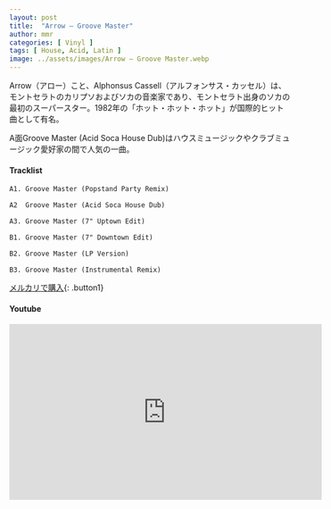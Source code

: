 ```yaml
---
layout: post
title:  "Arrow – Groove Master"
author: mmr
categories: [ Vinyl ]
tags: [ House, Acid, Latin ]
image: ../assets/images/Arrow – Groove Master.webp
---
```


Arrow（アロー）こと、Alphonsus Cassell（アルフォンサス・カッセル）は、モントセラトのカリプソおよびソカの音楽家であり、モントセラト出身のソカの最初のスーパースター。1982年の「ホット・ホット・ホット」が国際的ヒット曲として有名。

A面Groove Master (Acid Soca House Dub)はハウスミュージックやクラブミュージック愛好家の間で人気の一曲。

#### Tracklist
```md
A1. Groove Master (Popstand Party Remix)

A2  Groove Master (Acid Soca House Dub)

A3. Groove Master (7" Uptown Edit)

B1. Groove Master (7" Downtown Edit)

B2. Groove Master (LP Version)

B3. Groove Master (Instrumental Remix)
```

[メルカリで購入](https://jp.mercari.com/item/m10585219627?afid=6142608987){: .button1}

#### Youtube
<iframe width="560" height="315" src="https://www.youtube.com/embed/o71IO3wHuhU?si=rCeqXF7NvUZeKc3r" title="YouTube video player" frameborder="0" allow="accelerometer; autoplay; clipboard-write; encrypted-media; gyroscope; picture-in-picture; web-share" referrerpolicy="strict-origin-when-cross-origin" allowfullscreen></iframe>